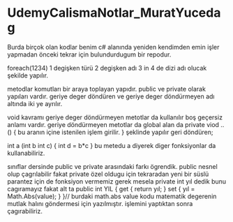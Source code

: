 # UdemyCalismaNotlar_MuratYucedag


Burda birçok olan kodlar benim c# alanında yeniden kendimden emin işler yapmadan önceki tekrar için bulundurdugum bir repodur.

foreach(1234) 
1 degişken türü 
2 degişken adı 
3 in 
4 de dizi adı olucak şekilde yapılır.

metodlar komutları bir araya toplayan yapıdır.
public ve private olarak yapıları vardır.
geriye deger döndüren ve geriye deger döndürmeyen adı altında iki ye ayrılır.

void kavramı geriye deger döndürmeyen metotlar da kullanılır boş geçersiz anlamı vardır.
geriye döndürmeyen metotlar da global alan da private viod .. () 
{
bu aranın içine istenilen işlem girilir.
} 
şeklinde yapılır 
 geri döndüren;
 
 int a (int b int c)
 {
int d = b*c
 }
 bu metedu a diyerek diger fonksiyonlar da kullanabiliriz.


sınıflar dersinde public ve private arasındaki farkı ögrendik. public nesnel olup çagrılabilir fakat private özel oldugu için tekraradan yeni bir süslü parantez için de fonksiyon vermemiz gerek mesela private int yıl dedik bunu cagıramayız fakat alt ta 
           public int YIL
        {
            get { return yıl; }
            set { yıl = Math.Abs(value); }
        }// burdaki math.abs value kodu matematik degerenin mutlak halını göndermesi için yazılmıştır.
        işlemini yaptıktan sonra çagırabiliriz.


